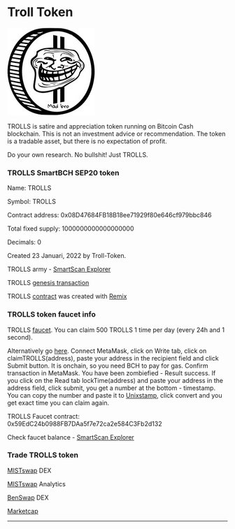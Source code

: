 # Troll Token

![TROLLS](img/logo200.png)

TROLLS is satire and appreciation token running on Bitcoin Cash blockchain. 
This is not an investment advice or recommendation. 
The token is a tradable asset, but there is no expectation of profit. 

Do your own research. No bullshit! Just TROLLS.

### TROLLS SmartBCH SEP20 token

Name: TROLLS

Symbol: TROLLS

Contract address: 0x08D47684FB18B18ee71929f80e646cf979bbc846

Total fixed supply: 1000000000000000000

Decimals: 0

Created 23 Januari, 2022 by Troll-Token.

TROLLS army - [SmartScan Explorer](https://www.smartscan.cash/address/0x08D47684FB18B18ee71929f80e646cf979bbc846)

TROLLS [genesis transaction](https://www.smartscan.cash/transaction/0xa35a3b217d61a2843a40b90aff3265457aadbd870ee016e5a7f5b683d05b3be7)

TROLLS [contract](https://github.com/troll-token/troll-token.github.io/blob/master/trolls/contracts/TROLLS.sol) was created with [Remix](https://remix.ethereum.org/)

### TROLLS token faucet info

TROLLS [faucet](https://troll-token.herokuapp.com). You can claim 500 TROLLS 1 time per day (every 24h and 1 second).

Alternatively go [here](https://oneclickdapp.com/folio-neuron). Connect MetaMask, click on Write tab, click on claimTROLLS(address), paste your address in the recipient field and click Submit button. It is onchain, so you need BCH to pay for gas. Confirm transaction in MetaMask. You have been zombiefied - Result success. If you click on the Read tab lockTime(address) and paste your address in the address field, click submit, you get a number at the bottom - timestamp. You can copy the number and paste it to [Unixstamp](https://www.unixtimestamp.com), click convert and you get exact time you can claim again.

TROLLS Faucet contract: 0x59EdC24b0988FB7DAa5f7e72ca2e584C3Fb2d132

Check faucet balance - [SmartScan Explorer](https://www.smartscan.cash/address/0x59EdC24b0988FB7DAa5f7e72ca2e584C3Fb2d132)

### Trade TROLLS token

[MISTswap](https://app.mistswap.fi/swap) DEX

[MISTswap](https://analytics.mistswap.fi/tokens/0x08D47684FB18B18ee71929f80e646cf979bbc846) Analytics

[BenSwap](https://dex.benswap.cash/#/swap) DEX

[Marketcap](https://www.marketcap.cash/token/TROLLS)

----------------------------------------------------------------------------------------------
